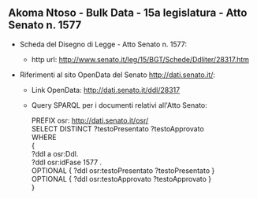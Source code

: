 ## Akoma Ntoso - Bulk Data - 15a legislatura - Atto Senato n. 1577 ##

* Scheda del Disegno di Legge - Atto Senato n. 1577:
	* http url: http://www.senato.it/leg/15/BGT/Schede/Ddliter/28317.htm

* Riferimenti al sito OpenData del Senato http://dati.senato.it/:
	* Link OpenData: http://dati.senato.it/ddl/28317
	* Query SPARQL per i documenti relativi all'Atto Senato:

        PREFIX osr: <http://dati.senato.it/osr/>  
		SELECT DISTINCT ?testoPresentato ?testoApprovato  
		WHERE  
		{  
		    ?ddl a osr:Ddl.  
		    ?ddl osr:idFase 1577 .  
		    OPTIONAL { ?ddl osr:testoPresentato ?testoPresentato }  
		    OPTIONAL { ?ddl osr:testoApprovato ?testoApprovato }  
		}
		